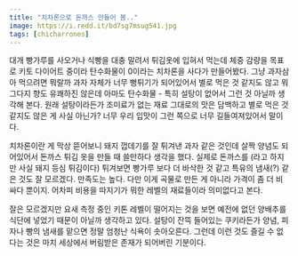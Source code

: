 ```yaml
---
title: "치차론으로 돈까스 만들어 봄.."
image: https://i.redd.it/bd7sg7msug541.jpg
tags: [chicharrones]
---
```


대개 빵가루를 사오거나 식빵을 대충 말려서 튀김옷에 입혀서 먹는데 체중 감량을 목표로 키토 다이어트 중이라 탄수화물이 0이라는 치차론을 사다가 만들어봤다. 그냥 과자삼아 먹으려면 뭐랄까 과자 자체가 너무 뻥튀기가 되어있어서 별로 먹은 것 같지도 않고 뭐 그다지 향도 유쾌하진 않은데 아마도 탄수화물 - 특히 설탕이 없어서 그런 것 아닐까 생각해 본다. 원래 설탕이라든가 조미료가 없는 재료 그대로의 맛은 담백하고 별로 먹은 것 같지도 않은 게 사실 아닌가? 너무 우리 입맛이 그런 쪽으로 너무 길들여져있어서 말이다. 

치차론이란 게 막상 뜯어보니 돼지 껍데기를 잘 튀겨낸 과자 같은 것인데 살짝 양념도 되어있어서 돈까스 튀김 옷을 만들 때 쓸만하다 생각을 했다. 실제로 돈까스를 (라고 하지만 사실 돼지 등심 튀김이다) 튀겨보면 빵가루 보다 더 바삭한 것 같고 특유의 냄새(?) 같은 것도 잘 모르겠다. 만족도는 높다. 다만 이게 곡물로 만든 게 아니라 가격이 좀 더 비싸다 뿐이지. 어차피 비용을 따지기가 뭐한 레벨의 재료들이라 의미없다고 본다.

잘은 모르겠지만 요새 측정 중인 키톤 레벨이 떨어지는 것을 보면 예전에 없던 양배추를 식단에 넣었기 때문이 아닐까 생각하고 있다. 설탕이 잔뜩 들어있는 쿠키라든가 양념, 피자나 빵의 냄새를 맡으면 정말 엄청난 식욕이 솟아오른다. 그런데 이런 것도 즐길 수 없다는 것은 마치 세상에서 버림받은 존재가 되어버린 기분이다. 